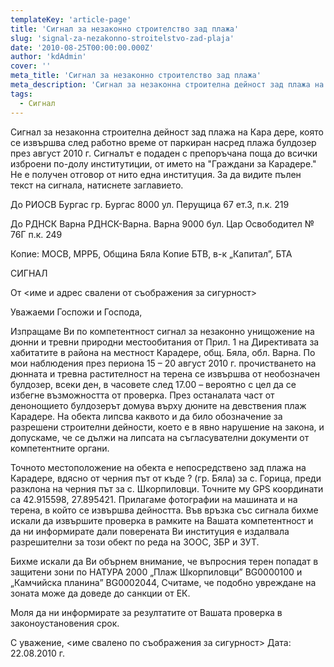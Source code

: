 ```yaml
---
templateKey: 'article-page'
title: 'Сигнал за незаконно строителство зад плажа'
slug: 'signal-za-nezakonno-stroitelstvo-zad-plaja'
date: '2010-08-25T00:00:00.000Z'
author: 'kdAdmin'
cover: ''
meta_title: 'Сигнал за незаконно строителство зад плажа'
meta_description: 'Сигнал за незаконна строителна дейност зад плажа на Кара дере, която се извършва след работно време от паркиран насред плажа булдозер през август 2010 г.'
tags:
  - Сигнал
---
```


Сигнал за незаконна строителна дейност зад плажа на Кара дере, която се извършва след работно време от паркиран насред плажа булдозер през август 2010 г. Сигналът е подаден с препоръчана поща до всички изброени по-долу институтиции, от името на "Граждани за Карадере." Не е получен отговор от нито една институция. За да видите пълен текст на сигнала, натиснете заглавието.

До РИОСВ Бургас
гр. Бургас 8000
ул. Перущица 67
ет.3, п.к. 219

До РДНСК Варна
РДНСК-Варна. Варна 9000
бул. Цар Освободител № 76Г п.к. 249

Копие: МОСВ, МРРБ, Община Бяла
Копие БТВ, в-к „Капитал”, БТА

СИГНАЛ

От <име и адрес свалени от съображения за сигурност>

Уважаеми Госпожи и Господа,

Изпращаме Ви по компетентност сигнал за незаконно унищожение на дюнни и тревни природни местообитания от Прил. 1 на Директивата за хабитатите в района на местност Карадере, общ. Бяла, обл. Варна. По мои наблюдения през периона 15 – 20 август 2010 г. прочистването на дюнната и тревна растителност на терена се извършва от необозначен булдозер, всеки ден, в часовете след 17.00 – вероятно с цел да се избегне възможността от проверка. През останалата част от денонощието булдозерът домува върху дюните на девствения плаж Карадере. На обекта липсва каквото и да било обозначение за разрешени строителни дейности, което е в явно нарушение на закона, и допускаме, че се дължи на липсата на съгласувателни документи от компетентните органи.

Точното местоположение на обекта е непосредствено зад плажа на Карадере, вдясно от черния път от къде ? (гр. Бяла) за с. Горица, преди разклона на черния път за с. Шкорпиловци. Точните му GPS координати са 42.915598, 27.895421. Прилагаме фотографии на машината и на терена, в който се извършва дейността. Във връзка със сигнала бихме искали да извършите проверка в рамките на Вашата компетентност и да ни информирате дали поверената Ви институция е издалвала разрешителни за този обект по реда на ЗООС, ЗБР и ЗУТ.

Бихме искали да Ви обърнем внимание, че въпросния терен попадат в защитени зони по НАТУРА 2000 „Плаж Шкорпиловци” BG0000100 и „Камчийска планина” BG0002044, Считаме, че подобно увреждане на зоната може да доведе до санкции от ЕК.

Моля да ни информирате за резултатите от Вашата проверка в законоустановения срок.

С уважение,
<име свалено по съображения за сигурност> Дата: 22.08.2010 г.
